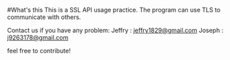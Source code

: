#What's this
This is a SSL API usage practice.
The program can use TLS to communicate with others.

Contact us if you have any problem: 
Jeffry : jeffry1829@gmail.com 
Joseph : j9263178@gmail.com

feel free to contribute!
